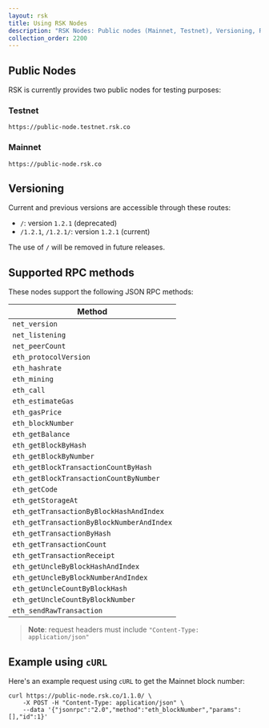 ```yaml
---
layout: rsk
title: Using RSK Nodes
description: "RSK Nodes: Public nodes (Mainnet, Testnet), Versioning, RPC Methods, and cUrl example"
collection_order: 2200
---
```


## Public Nodes

RSK is currently provides two public nodes for testing purposes:

### Testnet

```
https://public-node.testnet.rsk.co
```

### Mainnet

```
https://public-node.rsk.co
```

## Versioning

Current and previous versions are accessible through these routes:

* `/`: version `1.2.1` (deprecated)
* `/1.2.1`, `/1.2.1/`: version `1.2.1` (current)

The use of `/` will be removed in future releases.

## Supported RPC methods

These nodes support the following JSON RPC methods:

| Method |
| ------ |
| `net_version` |
| `net_listening` |
| `net_peerCount` |
| `eth_protocolVersion` |
| `eth_hashrate` |
| `eth_mining` |
| `eth_call` |
| `eth_estimateGas`|
| `eth_gasPrice` |
| `eth_blockNumber`|
| `eth_getBalance` |
| `eth_getBlockByHash` |
| `eth_getBlockByNumber` |
| `eth_getBlockTransactionCountByHash` |
| `eth_getBlockTransactionCountByNumber` |
| `eth_getCode` |
| `eth_getStorageAt` |
| `eth_getTransactionByBlockHashAndIndex` |
| `eth_getTransactionByBlockNumberAndIndex` |
| `eth_getTransactionByHash` |
| `eth_getTransactionCount` |
| `eth_getTransactionReceipt` |
| `eth_getUncleByBlockHashAndIndex` |
| `eth_getUncleByBlockNumberAndIndex` |
| `eth_getUncleCountByBlockHash` |
| `eth_getUncleCountByBlockNumber` |
| `eth_sendRawTransaction` |

> **Note**: request headers must include `"Content-Type: application/json"`

## Example using `cURL`

Here's an example request using `cURL` to get the Mainnet block number:

```shell
curl https://public-node.rsk.co/1.1.0/ \
    -X POST -H "Content-Type: application/json" \
    --data '{"jsonrpc":"2.0","method":"eth_blockNumber","params":[],"id":1}'
```
